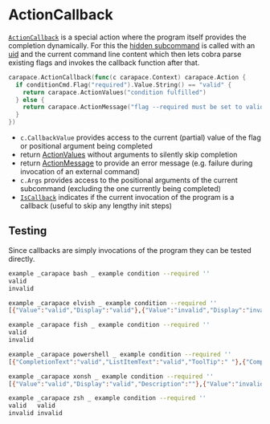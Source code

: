 # ActionCallback
[`ActionCallback`](https://pkg.go.dev/github.com/rsteube/carapace#ActionCallback) is a special action where the program itself provides the completion dynamically. For this the [hidden subcommand](../gen/hiddenSubcommand.md) is called with an [uid](../gen/uid.md) and the current command line content which then lets cobra parse existing flags and invokes the callback function after that.

```go
carapace.ActionCallback(func(c carapace.Context) carapace.Action {
  if conditionCmd.Flag("required").Value.String() == "valid" {
    return carapace.ActionValues("condition fulfilled")
  } else {
    return carapace.ActionMessage("flag --required must be set to valid: " + conditionCmd.Flag("required").Value.String())
  }
})
```

- `c.CallbackValue` provides access to the current (partial) value of the flag or positional argument being completed
- return [ActionValues](./actionValues.md) without arguments to silently skip completion
- return [ActionMessage](./actionMessage.md) to provide an error message (e.g. failure during invocation of an external command)
- `c.Args` provides access to the positional arguments of the current subcommand (excluding the one currently being completed)
- [`IsCallback`](https://pkg.go.dev/github.com/rsteube/carapace#IsCallback) indicates if the current invocation of the program is a callback (useful to skip any lengthy init steps)

## Testing

Since callbacks are simply invocations of the program they can be tested directly.
```sh
example _carapace bash _ example condition --required ''
valid
invalid

example _carapace elvish _ example condition --required ''
[{"Value":"valid","Display":"valid"},{"Value":"invalid","Display":"invalid"}]

example _carapace fish _ example condition --required ''
valid
invalid

example _carapace powershell _ example condition --required ''
[{"CompletionText":"valid","ListItemText":"valid","ToolTip":" "},{"CompletionText":"invalid","ListItemText":"invalid","ToolTip":" "}]

example _carapace xonsh _ example condition --required ''
[{"Value":"valid","Display":"valid","Description":""},{"Value":"invalid","Display":"invalid","Description":""}]

example _carapace zsh _ example condition --required ''
valid   valid
invalid invalid
```
